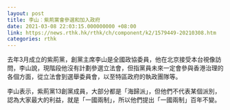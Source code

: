 ```yaml
---
layout: post
title: 李山︰紫荊黨會參選和加入政府
date: 2021-03-08 22:03:15.000000000 +08:00
link: https://news.rthk.hk/rthk/ch/component/k2/1579449-20210308.htm
categories: rthk
---
```


去年3月成立的紫荊黨，創黨主席李山是全國政協委員，他在北京接受本台視像訪問，李山說，現階段他沒有計劃參選立法會，但指黨員未來一定會參與香港治理的各個方面，從立法會到選舉委員會，以至特區政府的執政團隊等。

李山表示，紫荊黨13創黨成員，大部分都是「海歸派」，但他們不代表某個派別，認為大家最大的利益，就是「一國兩制」，所以他們提出「一國兩制」百年不變。
